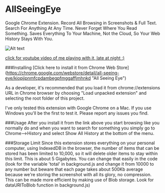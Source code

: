 AllSeeingEye
============

Google Chrome Extension. Record All Browsing in Screenshots & Full Text. Search For Anything At Any Time. Never Forget Where You Read Something. Saves Everything To Your Machine, Not the Cloud, So Your Web History Stays With You.

![Alt text](/../screenshots/screenshot01.png?raw=true "sample")

[click for youtube video of me playing with it, late at night :)](https://www.youtube.com/watch?v=zEEWF4HxCtE)

###Installing
[Click here to install it from Chrome Web Store]
(https://chrome.google.com/webstore/detail/all-seeing-eye/kiopjipnmfcpdambegpfmggaffjmhnkd "All Seeing Eye")

As a developer, it's recommended that you load it from chrome://extensions URL in Chrome browser by choosing "Load unpacked extension" and selecting the root folder of this project.

I've only tested this extension with Google Chrome on a Mac. If you use Windows you'll be the first to test it. Please report any issues you find. 

###Usage
After you install it from the link above you start browsing like you normally do and when you want to search for something you simply go to Chrome-->History and select Show All History at the bottom of the menu.


###Storage Limit
Since this extension stores everything on your personal computer, using IndexedDB in the browser, the number of items that can be stored has been limited to 10,000, so it will delete older items to stay within this limit. This is about 5 Gigabytes. You can change that easily in the code (look for the variable 'total' in background.js and change it from 10000 to any number but beware that each page takes about 500Kb average because we're storing the screenshot with all its glory, no compression. This can be made more efficient by making use of Blob storage. Look for dataURIToBlob function in background.js)

